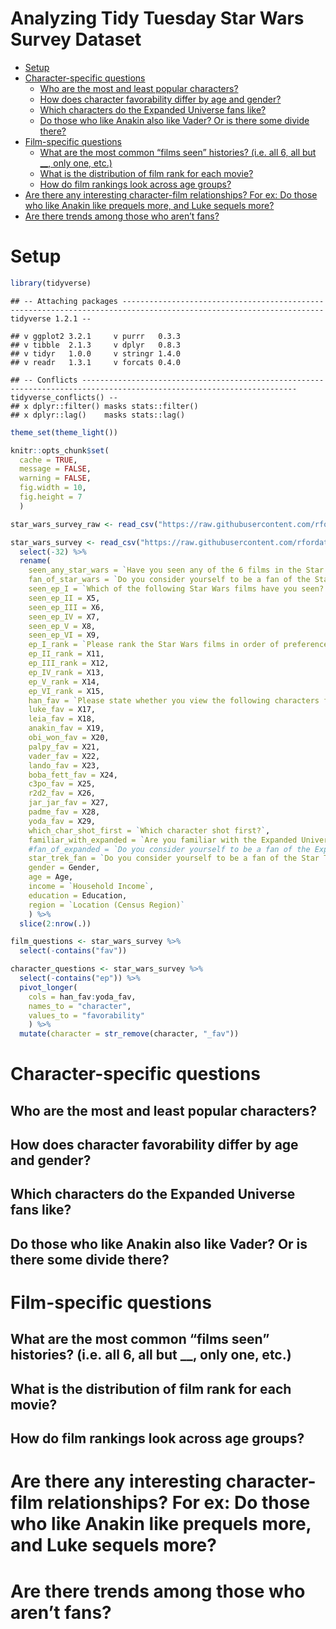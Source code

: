 Analyzing Tidy Tuesday Star Wars Survey Dataset
================

  - [Setup](#setup)
  - [Character-specific questions](#character-specific-questions)
      - [Who are the most and least popular
        characters?](#who-are-the-most-and-least-popular-characters)
      - [How does character favorability differ by age and
        gender?](#how-does-character-favorability-differ-by-age-and-gender)
      - [Which characters do the Expanded Universe fans
        like?](#which-characters-do-the-expanded-universe-fans-like)
      - [Do those who like Anakin also like Vader? Or is there some
        divide
        there?](#do-those-who-like-anakin-also-like-vader-or-is-there-some-divide-there)
  - [Film-specific questions](#film-specific-questions)
      - [What are the most common “films seen” histories? (i.e. all 6,
        all but \_\_, only one,
        etc.)](#what-are-the-most-common-films-seen-histories-i.e.-all-6-all-but-__-only-one-etc.)
      - [What is the distribution of film rank for each
        movie?](#what-is-the-distribution-of-film-rank-for-each-movie)
      - [How do film rankings look across age
        groups?](#how-do-film-rankings-look-across-age-groups)
  - [Are there any interesting character-film relationships? For ex: Do
    those who like Anakin like prequels more, and Luke sequels
    more?](#are-there-any-interesting-character-film-relationships-for-ex-do-those-who-like-anakin-like-prequels-more-and-luke-sequels-more)
  - [Are there trends among those who aren’t
    fans?](#are-there-trends-among-those-who-arent-fans)

# Setup

``` r
library(tidyverse)
```

    ## -- Attaching packages ------------------------------------------------------------------------------------------------------------------- tidyverse 1.2.1 --

    ## v ggplot2 3.2.1     v purrr   0.3.3
    ## v tibble  2.1.3     v dplyr   0.8.3
    ## v tidyr   1.0.0     v stringr 1.4.0
    ## v readr   1.3.1     v forcats 0.4.0

    ## -- Conflicts ---------------------------------------------------------------------------------------------------------------------- tidyverse_conflicts() --
    ## x dplyr::filter() masks stats::filter()
    ## x dplyr::lag()    masks stats::lag()

``` r
theme_set(theme_light())

knitr::opts_chunk$set(
  cache = TRUE,
  message = FALSE, 
  warning = FALSE, 
  fig.width = 10, 
  fig.height = 7
  )
```

``` r
star_wars_survey_raw <- read_csv("https://raw.githubusercontent.com/rfordatascience/tidytuesday/master/data/2018/2018-05-14/week7_starwars.csv")

star_wars_survey <- read_csv("https://raw.githubusercontent.com/rfordatascience/tidytuesday/master/data/2018/2018-05-14/week7_starwars.csv") %>%
  select(-32) %>% 
  rename(
    seen_any_star_wars = `Have you seen any of the 6 films in the Star Wars franchise?`,
    fan_of_star_wars = `Do you consider yourself to be a fan of the Star Wars film franchise?`,
    seen_ep_I = `Which of the following Star Wars films have you seen? Please select all that apply.`,
    seen_ep_II = X5,
    seen_ep_III = X6,
    seen_ep_IV = X7,
    seen_ep_V = X8,
    seen_ep_VI = X9,
    ep_I_rank = `Please rank the Star Wars films in order of preference with 1 being your favorite film in the franchise and 6 being your least favorite film.`,
    ep_II_rank = X11,
    ep_III_rank = X12,
    ep_IV_rank = X13,
    ep_V_rank = X14,
    ep_VI_rank = X15,
    han_fav = `Please state whether you view the following characters favorably, unfavorably, or are unfamiliar with him/her.`,
    luke_fav = X17,
    leia_fav = X18,
    anakin_fav = X19,
    obi_won_fav = X20,
    palpy_fav = X21,
    vader_fav = X22,
    lando_fav = X23,
    boba_fett_fav = X24,
    c3po_fav = X25,
    r2d2_fav = X26,
    jar_jar_fav = X27,
    padme_fav = X28,
    yoda_fav = X29,
    which_char_shot_first = `Which character shot first?`,
    familiar_with_expanded = `Are you familiar with the Expanded Universe?`,
    #fan_of_expanded = `Do you consider yourself to be a fan of the Expanded Universe?\u008c\xe6`,
    star_trek_fan = `Do you consider yourself to be a fan of the Star Trek franchise?`,
    gender = Gender,
    age = Age,
    income = `Household Income`,
    education = Education,
    region = `Location (Census Region)`
    ) %>% 
  slice(2:nrow(.)) 
```

``` r
film_questions <- star_wars_survey %>% 
  select(-contains("fav"))
```

``` r
character_questions <- star_wars_survey %>% 
  select(-contains("ep")) %>% 
  pivot_longer(
    cols = han_fav:yoda_fav,
    names_to = "character",
    values_to = "favorability"
    ) %>% 
  mutate(character = str_remove(character, "_fav"))
```

# Character-specific questions

## Who are the most and least popular characters?

## How does character favorability differ by age and gender?

## Which characters do the Expanded Universe fans like?

## Do those who like Anakin also like Vader? Or is there some divide there?

# Film-specific questions

## What are the most common “films seen” histories? (i.e. all 6, all but \_\_, only one, etc.)

## What is the distribution of film rank for each movie?

## How do film rankings look across age groups?

# Are there any interesting character-film relationships? For ex: Do those who like Anakin like prequels more, and Luke sequels more?

# Are there trends among those who aren’t fans?
